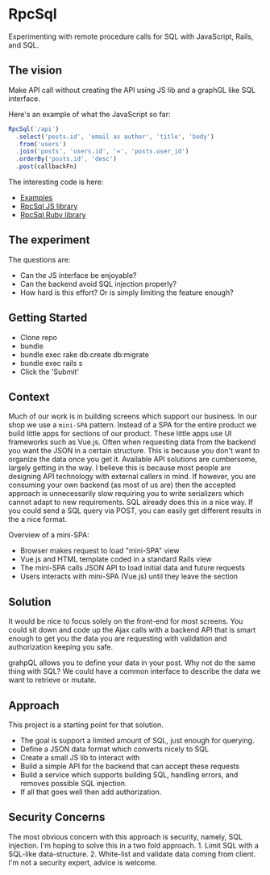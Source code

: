 # RpcSql

Experimenting with remote procedure calls for SQL with JavaScript, Rails, and SQL.

## The vision

Make API call without creating the API using JS lib and a graphGL like SQL interface.

Here's an example of what the JavaScript so far:

```JavaScript
RpcSql('/api')
  .select('posts.id', 'email as author', 'title', 'body')
  .from('users')
  .join('posts', 'users.id', '=', 'posts.user_id')
  .orderBy('posts.id', 'desc')
  .post(callbackFn)
```

The interesting code is here:
- [Examples](https://github.com/buwilliams/rpcsql/blob/master/app/views/home/index.html.erb)
- [RpcSql JS library](https://github.com/buwilliams/rpcsql/blob/master/app/views/home/_rpcsql.html.erb)
- [RpcSql Ruby library](https://github.com/buwilliams/rpcsql/blob/master/app/services/rpc_sql.rb)

## The experiment

The questions are:

- Can the JS interface be enjoyable?
- Can the backend avoid SQL injection properly?
- How hard is this effort? Or is simply limiting the feature enough?

## Getting Started

- Clone repo
- bundle
- bundle exec rake db:create db:migrate
- bundle exec rails s
- Click the 'Submit'

## Context

Much of our work is in building screens which support our business. In our shop
we use a `mini-SPA` pattern. Instead of a SPA for the entire product we build
little apps for sections of our product. These little apps use UI frameworks
such as Vue.js. Often when requesting data from the backend you want the JSON
in a certain structure. This is because you don't want to organize the data once
you get it. Available API solutions are cumbersome, largely getting in the way.
I believe this is because most people are designing API technology with external
callers in mind. If however, you are consuming your own backend (as most of us
are) then the accepted approach is unnecessarily slow requiring you to write
serializers which cannot adapt to new requirements. SQL already does this
in a nice way. If you could send a SQL query via POST, you can easily get
different results in the a nice format.

Overview of a mini-SPA:
- Browser makes request to load "mini-SPA" view
- Vue.js and HTML template coded in a standard Rails view
- The mini-SPA calls JSON API to load initial data and future requests
- Users interacts with mini-SPA (Vue.js) until they leave the section

## Solution

It would be nice to focus solely on the front-end for most screens. You could
sit down and code up the Ajax calls with a backend API that is smart enough
to get you the data you are requesting with validation and authorization
keeping you safe.

grahpQL allows you to define your data in your post. Why not do the same thing
with SQL? We could have a common interface to describe the data we want to
retrieve or mutate.

## Approach

This project is a starting point for that solution.

- The goal is support a limited amount of SQL, just enough for querying.
- Define a JSON data format which converts nicely to SQL
- Create a small JS lib to interact with
- Build a simple API for the backend that can accept these requests
- Build a service which supports building SQL, handling errors, and removes possible SQL injection.
- If all that goes well then add authorization.

## Security Concerns

The most obvious concern with this approach is security, namely, SQL injection. I'm hoping to solve this in a two fold approach. 1. Limit SQL with a SQL-like data-structure. 2. White-list and validate data coming from client. I'm not a security expert, advice is welcome.
